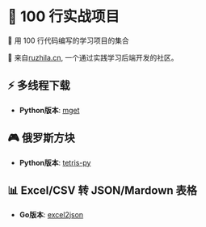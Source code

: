 # 📖 100 行实战项目

🚀 用 100 行代码编写的学习项目的集合

💁 来自[ruzhila.cn](http://ruzhila.cn/?from=github_100_line_code), 一个通过实践学习后端开发的社区。


## ⚡ 多线程下载
 - **Python版本**: [mget](https://github.com/ruzhila/mget)
  

## 🎮 俄罗斯方块
 - **Python版本**: [tetris-py](https://github.com/ruzhila/tetris-py)
  
## 📊 Excel/CSV 转 JSON/Mardown 表格
 - **Go版本**: [excel2json](https://github.com/ruzhila/excel_csv_to_json_or_markdown)